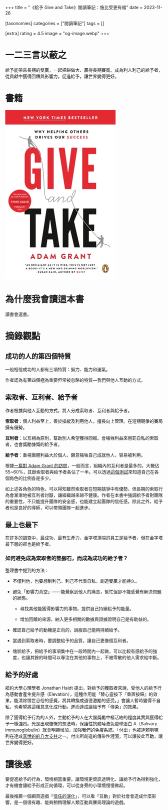 +++
title = "《給予 Give and Take》閱讀筆記：施比受更有福"
date = 2023-11-26

[taxonomies]
categories = ["閱讀筆記"]
tags = []

[extra]
rating = 4.5
image = "og-image.webp"
+++

一二三言以蔽之
=======

給予能帶來長期的雙贏，一起把餅做大、贏得長期賽局。成為利人利己的給予者，從貢獻中獲得回饋與影響力，促進給予，讓世界變得更好。

書籍
==
[![](book.webp)](https://www.goodreads.com/book/show/16158498-give-and-take)


為什麼我會讀這本書
=========

讀書會選書。

摘錄觀點
====

成功的人的第四個特質
----------

一般相信成功的人都有三項特質：努力、能力和運氣。

作者認為有第四個極為重要但常被忽略的特質––我們與他人互動的方式。

索取者、互利者、給予者
-----------

作者根據與他人互動的方式，將人分成索取者、互利者與給予者。

**索取者**：個人利益至上，善於操縱及利用他人，擅長向上管理。在短期競爭的賽局擁有優勢。

**互利者**：以互相為原則，幫助別人希望獲得回報。會犧牲利益來懲罰自私的索取者，也會獎勵慷慨的給予者。

**給予者**：重視團體利益大於個人，願意犧牲自己成就他人，容易被利用。

根據[一篇對 Adam Grant 的訪問](https://thinkers50.com/blog/give-take-interview-adam-grant/)，一般而言，組織內的互利者是最多的，大概佔 55~60%，其餘索取者與給予者各佔了一半。可以透過[這個測試](https://adamgrant.net/quizzes/give-and-take-quiz/)來知道自己在各個角色的比例各是多少。

如上述各角色的特色，可以得知雖然索取者在短期競爭中有優勢，但長期的索取行為會漸漸地被互利者討厭，讓組織越來越不健康。作者在本書中強調給予者對團隊的重要性，不只能提升團隊的安全感，也能建立起團隊的信任感。除此之外，給予者也是良好的導師，可以帶領團隊一起進步。

最上也最下
-----

在許多的調查中，最成功、最有生產力，金字塔頂端的員工是給予者，但在金字塔最下層的卻也是給予者。

### 如何避免成為索取者的墊腳石，而成為成功的給予者？

整理書中提到的方法：

-   不僅利他，也要想到利己。利己不代表自私，創造雙贏才能持久。

-   避免「影響力真空」——能覺察到他人的痛苦，幫忙但卻不能感覺有解決問題的狀態。

    -   尋找其他能獲得影響力的事物，提供自己持續給予的能量。

    -   增加回饋的來源，納入更多相關的數據與證據證明自己是有助益的。

-   確認自己給予的動機是正向的，說服自己能夠持續給予。

-   當遇到索取者時，要調整給予的品質，讓自己更像個互利者。

-   塊狀給予，把給予的事項集中在一段時間內一起做，可以比較有感給予的強度，也讓其餘的時間可以專注在其他的事物上，不被零散的他人需求給中斷。

給予的好處
-----

紐約大學心理學者 Jonathan Haidt 提出，對給予的獲取者來說，受他人的給予行為感動會產生提升感（Elevation），這種作用能「替心靈按下『重置按鈕』的效果，能清除憤世忌俗的感覺，將其轉換成道德激勵的感受。」會讓人暫時變得不自私，也希望將這種意念化成行動。進而達成讓給予有「傳染」的效果。

除了獲得給予行為的人外，主動給予的人在大腦獎勵中樞活絡的程度其實與獲得給予一樣強烈。光是出現慷慨的想法時，保護性抗體唾液免疫球蛋白 A（Salivary immunoglobulin）就會明顯增加，加強我們的免疫系統。「付出」也被達賴喇嘛列在達成[喜悅的的八大支柱](@/reading-notes/the-book-of-joy/index.md#eight-pillars)之一。付出所創造的傳染性漣漪，可以讓彼此互助，讓世界變得更好。

讀後感
===

要促進給予的行為，環境相當重要。讓環境更資訊透明化、讓給予行為得到強化，才有機會讓給予形成正向循環，可以從身旁的小環境慢慢做起。

最後推薦一個網頁遊戲「[信任的演化](https://audreyt.github.io/trust-zh-TW/)」，可以看「互動」對於社會會造成什麼影響，是一個很有趣、能夠稍稍理解人類互動與賽局理論的遊戲。
